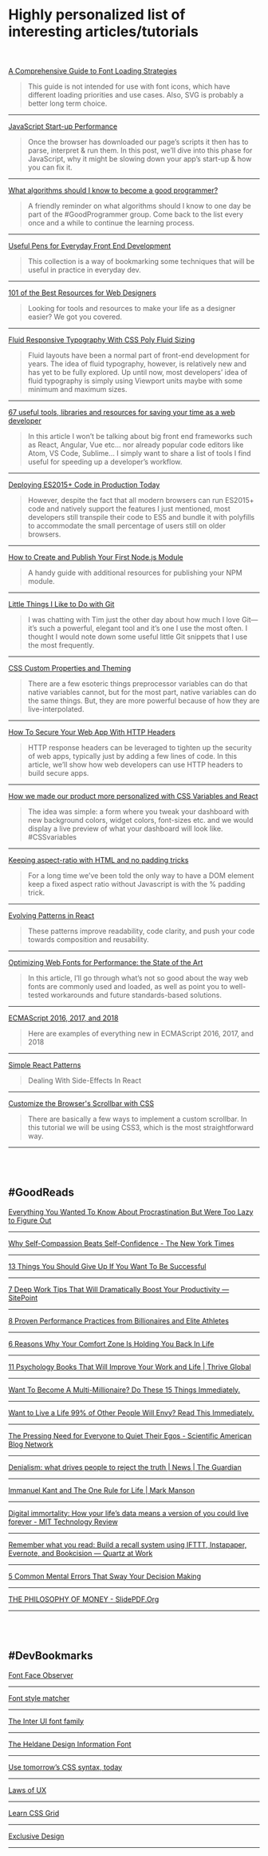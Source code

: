 # Highly personalized list of interesting articles/tutorials
<br /><br />
[A Comprehensive Guide to Font Loading Strategies](https://www.zachleat.com/web/comprehensive-webfonts/)
> This guide is not intended for use with font icons, which have different loading priorities and use cases. Also, SVG is probably a better long term choice.
***
[JavaScript Start-up Performance](https://medium.com/reloading/javascript-start-up-performance-69200f43b201)
> Once the browser has downloaded our page’s scripts it then has to parse, interpret & run them. In this post, we’ll dive into this phase for JavaScript, why it might be slowing down your app’s start-up & how you can fix it.
***
[What algorithms should I know to become a good programmer?](https://www.quora.com/What-algorithms-should-I-know-to-become-a-good-programmer/answer/Ashish-Kedia)
> A friendly reminder on what algorithms should I know to one day be part of the #GoodProgrammer group. Come back to the list every once and a while to continue the learning process.
***
[Useful Pens for Everyday Front End Development](https://codepen.io/collection/nMgKxJ/3/)
> This collection is a way of bookmarking some techniques that will be useful in practice in everyday dev.
***
[101 of the Best Resources for Web Designers](http://blog.lemonstand.com/101-best-resources-for-web-designers/)
> Looking for tools and resources to make your life as a designer easier? We got you covered.
***
[Fluid Responsive Typography With CSS Poly Fluid Sizing](https://www.smashingmagazine.com/2017/05/fluid-responsive-typography-css-poly-fluid-sizing/)
> Fluid layouts have been a normal part of front-end development for years. The idea of fluid typography, however, is relatively new and has yet to be fully explored. Up until now, most developers’ idea of fluid typography is simply using Viewport units maybe with some minimum and maximum sizes.
***
[67 useful tools, libraries and resources for saving your time as a web developer](https://hackernoon.com/67-useful-tools-libraries-and-resources-for-saving-your-time-as-a-web-developer-7d3fb8667030)
> In this article I won’t be talking about big front end frameworks such as React, Angular, Vue etc… nor already popular code editors like Atom, VS Code, Sublime… I simply want to share a list of tools I find useful for speeding up a developer’s workflow.
***
[Deploying ES2015+ Code in Production Today](https://philipwalton.com/articles/deploying-es2015-code-in-production-today/)
> However, despite the fact that all modern browsers can run ES2015+ code and natively support the features I just mentioned, most developers still transpile their code to ES5 and bundle it with polyfills to accommodate the small percentage of users still on older browsers.
***
[How to Create and Publish Your First Node.js Module](https://codeburst.io/how-to-create-and-publish-your-first-node-js-module-444e7585b738)
> A handy guide with additional resources for publishing your NPM module.
***
[Little Things I Like to Do with Git](https://csswizardry.com/2017/05/little-things-i-like-to-do-with-git/)
> I was chatting with Tim just the other day about how much I love Git—it’s such a powerful, elegant tool and it’s one I use the most often. I thought I would note down some useful little Git snippets that I use the most frequently.
***
[CSS Custom Properties and Theming](https://css-tricks.com/css-custom-properties-theming/)
> There are a few esoteric things preprocessor variables can do that native variables cannot, but for the most part, native variables can do the same things. But, they are more powerful because of how they are live-interpolated.
***
[How To Secure Your Web App With HTTP Headers](https://www.smashingmagazine.com/2017/04/secure-web-app-http-headers/)
> HTTP response headers can be leveraged to tighten up the security of web apps, typically just by adding a few lines of code. In this article, we’ll show how web developers can use HTTP headers to build secure apps.
***
[How we made our product more personalized with CSS Variables and React](https://medium.com/geckoboard-under-the-hood/how-we-made-our-product-more-personalized-with-css-variables-and-react-b29298fde608)
> The idea was simple: a form where you tweak your dashboard with new background colors, widget colors, font-sizes etc. and we would display a live preview of what your dashboard will look like. #CSSvariables
***
[Keeping aspect-ratio with HTML and no padding tricks](https://codeburst.io/keeping-aspect-ratio-with-html-and-no-padding-tricks-40705656808b)
> For a long time we’ve been told the only way to have a DOM element keep a fixed aspect ratio without Javascript is with the % padding trick.
***
[Evolving Patterns in React](https://medium.freecodecamp.org/evolving-patterns-in-react-116140e5fe8f)
> These patterns improve readability, code clarity, and push your code towards composition and reusability.
***
[Optimizing Web Fonts for Performance: the State of the Art](https://www.sitepoint.com/optimizing-web-fonts-for-performance-the-state-of-the-art/)
> In this article, I’ll go through what’s not so good about the way web fonts are commonly used and loaded, as well as point you to well-tested workarounds and future standards-based solutions.
***
[ECMAScript 2016, 2017, and 2018](https://medium.freecodecamp.org/here-are-examples-of-everything-new-in-ecmascript-2016-2017-and-2018-d52fa3b5a70e)
> Here are examples of everything new in ECMAScript 2016, 2017, and 2018
***
[Simple React Patterns](https://lucasmreis.github.io/blog/simple-react-patterns/)
> Dealing With Side-Effects In React
***
[Customize the Browser's Scrollbar with CSS](https://scotch.io/tutorials/customize-the-browsers-scrollbar-with-css)
> There are basically a few ways to implement a custom scrollbar. In this tutorial we will be using CSS3, which is the most straightforward way.
***
<br /><br />
## #GoodReads
[Everything You Wanted To Know About Procrastination But Were Too Lazy to Figure Out](https://markmanson.net/procrastination?utm_source=facebook&utm_medium=social)
***
[Why Self-Compassion Beats Self-Confidence - The New York Times](https://www.nytimes.com/2017/12/28/smarter-living/why-self-compassion-beats-self-confidence.html)
***
[13 Things You Should Give Up If You Want To Be Successful](https://medium.com/personal-growth/13-things-you-need-to-give-up-if-you-want-to-be-successful-44b5b9b06a26)
***
[7 Deep Work Tips That Will Dramatically Boost Your Productivity — SitePoint](https://www.sitepoint.com/deep-work-tips-that-will-dramatically-boost-your-productivity/)
***
[8 Proven Performance Practices from Billionaires and Elite Athletes](https://journal.thriveglobal.com/8-proven-performance-practices-from-billionaires-and-elite-athletes-4de26bf88ba7)
***
[6 Reasons Why Your Comfort Zone Is Holding You Back In Life](http://www.lifehack.org/articles/communication/6-reasons-why-your-comfort-zone-holding-you-back-life.html)
***
[11 Psychology Books That Will Improve Your Work and Life | Thrive Global](https://www.thriveglobal.com/stories/17969-11-top-positive-psychology-books-that-will-improve-your-work-and-life)
***
[Want To Become A Multi-Millionaire? Do These 15 Things Immediately.](https://journal.thriveglobal.com/want-to-become-a-multi-millionaire-do-these-15-things-immediately-e1e779a6978f)
***
[Want to Live a Life 99% of Other People Will Envy? Read This Immediately.](https://medium.com/@anthony_moore/want-to-live-a-life-99-of-other-people-will-envy-read-this-immediately-706a321a81dc)
***
[The Pressing Need for Everyone to Quiet Their Egos - Scientific American Blog Network](https://blogs.scientificamerican.com/beautiful-minds/the-pressing-need-for-everyone-to-quiet-their-egos/)
***
[Denialism: what drives people to reject the truth | News | The Guardian](https://www.theguardian.com/news/2018/aug/03/denialism-what-drives-people-to-reject-the-truth)
***
[Immanuel Kant and The One Rule for Life | Mark Manson](https://markmanson.net/the-one-rule-for-life)
***
[Digital immortality: How your life’s data means a version of you could live forever - MIT Technology Review](https://www.technologyreview.com/s/612257/digital-version-after-death/)
***
[Remember what you read: Build a recall system using IFTTT, Instapaper, Evernote, and Bookcision — Quartz at Work](https://qz.com/work/1217245/how-to-make-better-use-of-everything-you-read/)
***
[5 Common Mental Errors That Sway Your Decision Making](https://jamesclear.com/common-mental-errors)
***
[THE PHILOSOPHY OF MONEY - SlidePDF.Org](https://slidepdf.org/philosophy-of-money.html)
***
<br /><br />
## #DevBookmarks
[Font Face Observer](https://fontfaceobserver.com/)
***
[Font style matcher](https://meowni.ca/font-style-matcher/)
***
[The Inter UI font family](https://rsms.me/inter/)
***
[The Heldane Design Information Font](https://klim.co.nz/blog/heldane-design-information/)
***
[Use tomorrow’s CSS syntax, today](http://cssnext.io/)
***
[Laws of UX](https://lawsofux.com/)
***
[Learn CSS Grid](https://learncssgrid.com/)
***
[Exclusive Design](https://exclusive-design.vasilis.nl/)
***
